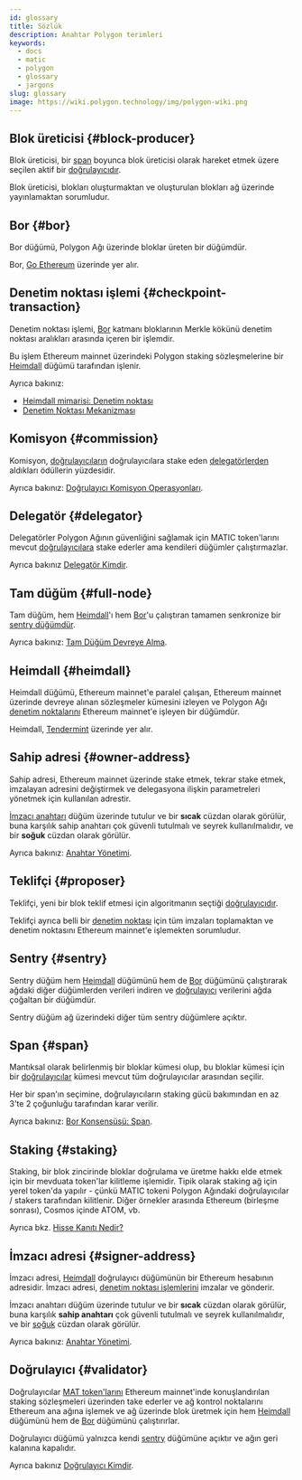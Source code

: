 ```yaml
---
id: glossary
title: Sözlük
description: Anahtar Polygon terimleri
keywords:
  - docs
  - matic
  - polygon
  - glossary
  - jargons
slug: glossary
image: https://wiki.polygon.technology/img/polygon-wiki.png
---
```


## Blok üreticisi {#block-producer}

Blok üreticisi, bir [span](#span) boyunca blok üreticisi olarak hareket etmek üzere seçilen aktif bir [doğrulayıcıdır](#validator).

Blok üreticisi, blokları oluşturmaktan ve oluşturulan blokları ağ üzerinde yayınlamaktan sorumludur.

## Bor {#bor}

Bor düğümü, Polygon Ağı üzerinde bloklar üreten bir düğümdür.

Bor, [Go Ethereum](https://geth.ethereum.org/) üzerinde yer alır.

## Denetim noktası işlemi {#checkpoint-transaction}

Denetim noktası işlemi, [Bor](#bor) katmanı bloklarının Merkle kökünü denetim noktası aralıkları arasında içeren bir işlemdir.

Bu işlem Ethereum mainnet üzerindeki Polygon staking sözleşmelerine bir [Heimdall](#heimdall) düğümü tarafından işlenir.

Ayrıca bakınız:

* [Heimdall mimarisi: Denetim noktası](/docs/pos/heimdall/checkpoint)
* [Denetim Noktası Mekanizması](/docs/maintain/validator/core-components/checkpoint-mechanism)

## Komisyon {#commission}

Komisyon, [doğrulayıcıların](#validator) doğrulayıcılara stake eden [delegatörlerden](#delegator) aldıkları ödüllerin yüzdesidir.

Ayrıca bakınız: [Doğrulayıcı Komisyon Operasyonları](/docs/maintain/validate/validator-commission-operations).

## Delegatör {#delegator}

Delegatörler Polygon Ağının güvenliğini sağlamak için MATIC token'larını mevcut [doğrulayıcılara](#validator) stake ederler ama kendileri düğümler çalıştırmazlar.

Ayrıca bakınız [Delegatör Kimdir](/docs/maintain/polygon-basics/who-is-delegator).

## Tam düğüm {#full-node}

Tam düğüm, hem [Heimdall](#heimdall)'ı hem [Bor](#bor)'u çalıştıran tamamen senkronize bir [sentry düğümdür](#sentry).

Ayrıca bakınız: [Tam Düğüm Devreye Alma](/docs/operate/full-node-deployment).

## Heimdall {#heimdall}

Heimdall düğümü, Ethereum mainnet'e paralel çalışan, Ethereum mainnet üzerinde devreye alınan sözleşmeler kümesini izleyen ve Polygon Ağı [denetim noktalarını](#checkpoint-transaction) Ethereum mainnet'e işleyen bir düğümdür.

Heimdall, [Tendermint](https://tendermint.com/) üzerinde yer alır.

## Sahip adresi {#owner-address}

Sahip adresi, Ethereum mainnet üzerinde stake etmek, tekrar stake etmek, imzalayan adresini değiştirmek ve delegasyona ilişkin parametreleri yönetmek için kullanılan adrestir.

[İmzacı anahtarı](#signer-address) düğüm üzerinde tutulur ve bir **sıcak** cüzdan olarak görülür, buna karşılık sahip anahtarı çok güvenli tutulmalı ve seyrek kullanılmalıdır, ve bir **soğuk** cüzdan olarak görülür.

Ayrıca bakınız: [Anahtar Yönetimi](validator/core-components/key-management.md).

## Teklifçi {#proposer}

Teklifçi, yeni bir blok teklif etmesi için algoritmanın seçtiği [doğrulayıcıdır](#validator).

Teklifçi ayrıca belli bir [denetim noktası](#checkpoint-transaction) için tüm imzaları toplamaktan ve denetim noktasını Ethereum mainnet'e işlemekten sorumludur.

## Sentry {#sentry}

Sentry düğüm hem [Heimdall](#heimdall) düğümünü hem de [Bor](#bor) düğümünü çalıştırarak ağdaki diğer düğümlerden verileri indiren ve [doğrulayıcı](#validator) verilerini ağda çoğaltan bir düğümdür.

Sentry düğüm ağ üzerindeki diğer tüm sentry düğümlere açıktır.

## Span {#span}

Mantıksal olarak belirlenmiş bir bloklar kümesi olup, bu bloklar kümesi için bir [doğrulayıcılar](#validator) kümesi mevcut tüm doğrulayıcılar arasından seçilir.

Her bir span'ın seçimine, doğrulayıcıların staking gücü bakımından en az 3'te 2 çoğunluğu tarafından karar verilir.

Ayrıca bakınız: [Bor Konsensüsü: Span](/docs/pos/bor/consensus.md#span).

## Staking {#staking}

Staking, bir blok zincirinde bloklar doğrulama ve üretme hakkı elde etmek için bir mevduata token'lar kilitleme işlemidir. Tipik olarak staking ağ için yerel token'da yapılır - çünkü MATIC tokeni Polygon Ağındaki doğrulayıcılar / stakers tarafından kilitlenir. Diğer örnekler arasında Ethereum (birleşme sonrası), Cosmos içinde ATOM, vb.

Ayrıca bkz. [Hisse Kanıtı Nedir?](polygon-basics/what-is-proof-of-stake.md)

## İmzacı adresi {#signer-address}

İmzacı adresi, [Heimdall](#heimdall) doğrulayıcı düğümünün bir Ethereum hesabının adresidir. İmzacı adresi, [denetim noktası işlemlerini](#checkpoint-transaction) imzalar ve gönderir.

İmzacı anahtarı düğüm üzerinde tutulur ve bir **sıcak** cüzdan olarak görülür, buna karşılık **sahip anahtarı** çok güvenli tutulmalı ve seyrek kullanılmalıdır, ve bir [soğuk](#owner-address) cüzdan olarak görülür.

Ayrıca bakınız: [Anahtar Yönetimi](validator/core-components/key-management.md).

## Doğrulayıcı {#validator}

Doğrulayıcılar [MAT token'larını](/docs/maintain/validate/validator-staking-operations) Ethereum mainnet'inde konuşlandırılan staking sözleşmeleri üzerinden take ederler ve ağ kontrol noktalarını Ethereum ana ağına işlemek ve ağ üzerinde blok üretmek için hem [Heimdall](#heimdall) düğümünü hem de [Bor](#bor) düğümünü çalıştırırlar.

Doğrulayıcı düğümü yalnızca kendi [sentry](#sentry) düğümüne açıktır ve ağın geri kalanına kapalıdır.

Ayrıca bakınız [Doğrulayıcı Kimdir](polygon-basics/who-is-validator.md).
